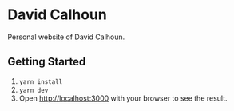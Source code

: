 # David Calhoun

Personal website of David Calhoun.

## Getting Started

1. `yarn install`
1. `yarn dev`
1.  Open [http://localhost:3000](http://localhost:3000) with your browser to see the result.
